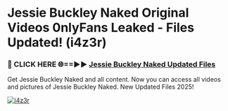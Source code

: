 # Jessie Buckley Naked Original Videos 0nlyFans Leaked - Files Updated! (i4z3r)

<h3>🔴 CLICK HERE 🌐==►► <a href="https://tinyurl.com/up5wt9bj" rel="nofollow">Jessie Buckley Naked Updated Files</a></h3>

Get Jessie Buckley Naked and all content. Now you can access all videos and pictures of Jessie Buckley Naked. New Updated Files 2025!

[![i4z3r](https://i.imgur.com/ABiUzMV.gif)](https://tinyurl.com/up5wt9bj)
